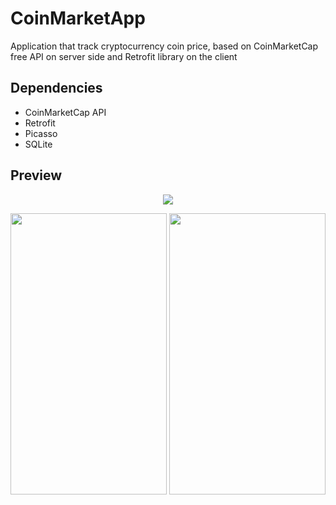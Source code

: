 # CoinMarketApp
Application that track cryptocurrency coin price, based on CoinMarketCap free API on server side and Retrofit library on the client
## Dependencies 
* CoinMarketCap API
* Retrofit
* Picasso 
* SQLite
## Preview 
<p align="center"> 
<img src="https://github.com/b00m-b00m/CoinMarketApp/blob/master/videotogif_2018.08.08_08.51.23.gif">
</p>
<p align="center"> 
    <img src="https://github.com/b00m-b00m/CoinMarketApp/blob/master/Screenshot_2018-08-08-17-35-10-029_com.example.pavel.myapplication.png" height="450" width="250" >
    <img src="https://github.com/b00m-b00m/CoinMarketApp/blob/master/Screenshot_2018-08-08-17-35-26-140_com.example.pavel.myapplication.png" height="450" width="250" >
</p>
